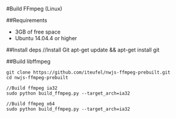 #Build FFmpeg (Linux)

##Requirements

- 3GB of free space
- Ubuntu 14.04.4 or higher

##Install deps
	//Install Git
	apt-get update && apt-get install git

##Build libffmpeg

	git clone https://github.com/iteufel/nwjs-ffmpeg-prebuilt.git
	cd nwjs-ffmpeg-prebuilt
	
	//Build ffmpeg ia32
	sudo python build_ffmpeg.py --target_arch=ia32
	
	//Build ffmpeg x64
	sudo python build_ffmpeg.py --target_arch=ia32